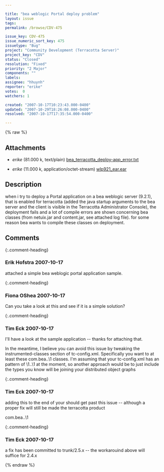 ```yaml
---

title: "bea weblogic Portal deploy problem"
layout: issue
tags: 
permalink: /browse/CDV-475

issue_key: CDV-475
issue_numeric_sort_key: 475
issuetype: "Bug"
project: "Community Development (Terracotta Server)"
project_key: "CDV"
status: "Closed"
resolution: "Fixed"
priority: "2 Major"
components: ""
labels: 
assignee: "hhuynh"
reporter: "erike"
votes:  0
watchers: 1

created: "2007-10-17T10:23:43.000-0400"
updated: "2007-10-29T18:26:08.000-0400"
resolved: "2007-10-17T17:35:54.000-0400"

---
```




{% raw %}


## Attachments
  
* <em>erike</em> (81.000 k, text/plain) [bea_terracotta_deploy-app_error.txt](/attachments/CDV/CDV-475/bea_terracotta_deploy-app_error.txt)
  
* <em>erike</em> (11.000 k, application/octet-stream) [wlp921_ear.ear](/attachments/CDV/CDV-475/wlp921_ear.ear)
  



## Description

<div markdown="1" class="description">

when i try to deploy a Portal application on a bea weblogic server (9.2.1), that is enabled for terracotta (added the java startup arguments to the bea server and the client is visible in the Terracotta Administrator Console), the deployment fails and a lot of compile errors are shown concerning bea classes (from netuix.jar and content.jar, see attached log file). for some reason bea wants to compile these classes on deployment.


</div>

## Comments


{:.comment-heading}
### **Erik Hofstra** <span class="date">2007-10-17</span>

<div markdown="1" class="comment">

attached a simple bea weblogic portal application sample.

</div>


{:.comment-heading}
### **Fiona OShea** <span class="date">2007-10-17</span>

<div markdown="1" class="comment">

Can you take a look at this and see if it is a simple solution?


</div>


{:.comment-heading}
### **Tim Eck** <span class="date">2007-10-17</span>

<div markdown="1" class="comment">

I'll have a look at the sample application -- thanks for attaching that. 

In the meantime, I believe you can avoid this issue by tweaking the instrumented-classes section of tc-config.xml. Specifically you want to at least <exclude> these com.bea..\1 classes. I'm assuming that your tc-config.xml has an <include> pattern of \1..\1 at the moment, so another approach would be to just include the types you know will be joining your distributed object graphs


</div>


{:.comment-heading}
### **Tim Eck** <span class="date">2007-10-17</span>

<div markdown="1" class="comment">

adding this to the end of your <instrumented-classes> should get past this issue -- although a proper fix will still be made the terracotta product

<exclude>com.bea..\1</exclude>

</div>


{:.comment-heading}
### **Tim Eck** <span class="date">2007-10-17</span>

<div markdown="1" class="comment">

a fix has been committed to trunk/2.5.x -- the workarouind above will suffice for 2.4.x 


</div>



{% endraw %}
